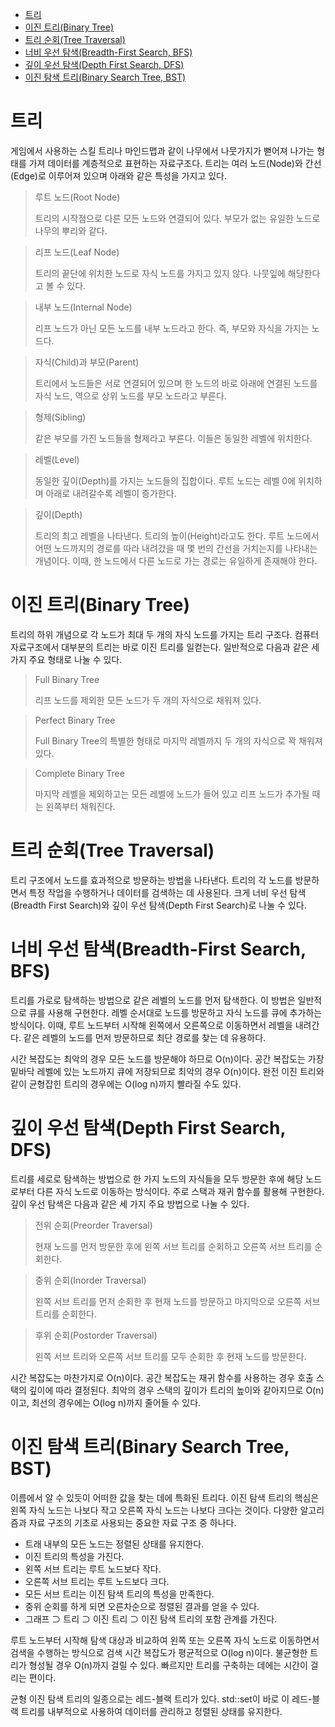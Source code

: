 - [트리](#트리)
- [이진 트리(Binary Tree)](#이진-트리binary-tree)
- [트리 순회(Tree Traversal)](#트리-순회tree-traversal)
- [너비 우선 탐색(Breadth-First Search, BFS)](#너비-우선-탐색breadth-first-search-bfs)
- [깊이 우선 탐색(Depth First Search, DFS)](#깊이-우선-탐색depth-first-search-dfs)
- [이진 탐색 트리(Binary Search Tree, BST)](#이진-탐색-트리binary-search-tree-bst)

# 트리
게임에서 사용하는 스킬 트리나 마인드맵과 같이 나무에서 나뭇가지가 뻗어져 나가는 형태를 가져 데이터를 계층적으로 표현하는 자료구조다. 트리는 여러 노드(Node)와 간선(Edge)로 이루어져 있으며 아래와 같은 특성을 가지고 있다.

> 루트 노드(Root Node)
>
> 트리의 시작점으로 다른 모든 노드와 연결되어 있다. 부모가 없는 유일한 노드로 나무의 뿌리와 같다. 

> 리프 노드(Leaf Node)
>
> 트리의 끝단에 위치한 노드로 자식 노드를 가지고 있지 않다. 나뭇잎에 해당한다고 볼 수 있다.

> 내부 노드(Internal Node)
>
> 리프 노드가 아닌 모든 노드를 내부 노드라고 한다. 즉, 부모와 자식을 가지는 노드다. 

> 자식(Child)과 부모(Parent)
>
> 트리에서 노드들은 서로 연결되어 있으며 한 노드의 바로 아래에 연결된 노드를 자식 노드, 역으로 상위 노드를 부모 노드라고 부른다.

> 형제(Sibling)
>
> 같은 부모를 가진 노드들을 형제라고 부른다. 이들은 동일한 레벨에 위치한다.

> 레벨(Level)
>
> 동일한 깊이(Depth)를 가지는 노드들의 집합이다. 루트 노드는 레벨 0에 위치하며 아래로 내려갈수록 레벨이 증가한다.

> 깊이(Depth)
>
> 트리의 최고 레벨을 나타낸다. 트리의 높이(Height)라고도 한다. 루트 노드에서 어떤 노드까지의 경로를 따라 내려갔을 때 몇 번의 간선을 거치는지를 나타내는 개념이다. 이때, 한 노드에서 다른 노드로 가는 경로는 유일하게 존재해야 한다.

# 이진 트리(Binary Tree)
트리의 하위 개념으로 각 노드가 최대 두 개의 자식 노드를 가지는 트리 구조다. 컴퓨터 자료구조에서 대부분의 트리는 바로 이진 트리를 일컫는다. 일반적으로 다음과 같은 세 가지 주요 형태로 나눌 수 있다.

> Full Binary Tree
>
> 리프 노드를 제외한 모든 노드가 두 개의 자식으로 채워져 있다.

> Perfect Binary Tree
>
> Full Binary Tree의 특별한 형태로 마지막 레벨까지 두 개의 자식으로 꽉 채워져 있다.

> Complete Binary Tree
>
> 마지막 레벨을 제외하고는 모든 레벨에 노드가 들어 있고 리프 노드가 추가될 때는 왼쪽부터 채워진다.

# 트리 순회(Tree Traversal)
트리 구조에서 노드를 효과적으로 방문하는 방법을 나타낸다. 트리의 각 노드를 방문하면서 특정 작업을 수행하거나 데이터를 검색하는 데 사용된다. 크게 너비 우선 탐색(Breadth First Search)와 깊이 우선 탐색(Depth First Search)로 나눌 수 있다.

# 너비 우선 탐색(Breadth-First Search, BFS)
트리를 가로로 탐색하는 방법으로 같은 레벨의 노드를 먼저 탐색한다. 이 방법은 일반적으로 큐를 사용해 구현한다. 레벨 순서대로 노드를 방문하고 자식 노드를 큐에 추가하는 방식이다. 이때, 루트 노드부터 시작해 왼쪽에서 오른쪽으로 이동하면서 레벨을 내려간다. 같은 레벨의 노드를 먼저 방문하므로 최단 경로를 찾는 데 유용하다.

시간 복잡도는 최악의 경우 모든 노드를 방문해야 하므로 O(n)이다. 공간 복잡도는 가장 밑바닥 레벨에 있는 노드까지 큐에 저장되므로 최악의 경우 O(n)이다. 완전 이진 트리와 같이 균형잡힌 트리의 경우에는 O(log n)까지 빨라질 수도 있다.

# 깊이 우선 탐색(Depth First Search, DFS)
트리를 세로로 탐색하는 방법으로 한 가지 노드의 자식들을 모두 방문한 후에 해당 노드로부터 다른 자식 노드로 이동하는 방식이다. 주로 스택과 재귀 함수를 활용해 구현한다. 깊이 우선 탐색은 다음과 같은 세 가지 주요 방법으로 나눌 수 있다.

> 전위 순회(Preorder Traversal)
>
> 현재 노드를 먼저 방문한 후에 왼쪽 서브 트리를 순회하고 오른쪽 서브 트리를 순회한다.

> 중위 순회(Inorder Traversal)
>
> 왼쪽 서브 트리를 먼저 순회한 후 현재 노드를 방문하고 마지막으로 오른쪽 서브 트리를 순회한다.

> 후위 순회(Postorder Traversal)
>
> 왼쪽 서브 트리와 오른쪽 서브 트리를 모두 순회한 후 현재 노드를 방문한다.

시간 복잡도는 마찬가지로 O(n)이다. 공간 복잡도는 재귀 함수를 사용하는 경우 호출 스택의 깊이에 따라 결정된다. 최악의 경우 스택의 깊이가 트리의 높이와 같아지므로 O(n)이고, 최선의 경우에는 O(log n)까지 줄어들 수 있다.

# 이진 탐색 트리(Binary Search Tree, BST)
이름에서 알 수 있듯이 어떠한 값을 찾는 데에 특화된 트리다. 이진 탐색 트리의 핵심은 왼쪽 자식 노드는 나보다 작고 오른쪽 자식 노드는 나보다 크다는 것이다. 다양한 알고리즘과 자료 구조의 기초로 사용되는 중요한 자료 구조 중 하나다.

- 트래 내부의 모든 노드는 정렬된 상태를 유지한다.
- 이진 트리의 특성을 가진다.
- 왼쪽 서브 트리는 루트 노드보다 작다.
- 오른쪽 서브 트리는 루트 노드보다 크다.
- 모든 서브 트리는 이진 탐색 트리의 특성을 만족한다.
- 중위 순회를 하게 되면 오른차순으로 정렬된 결과를 얻을 수 있다.
- 그래프 ⊃ 트리 ⊃ 이진 트리 ⊃ 이진 탐색 트리의 포함 관계를 가진다.

루트 노드부터 시작해 탐색 대상과 비교하여 왼쪽 또는 오른쪽 자식 노드로 이동하면서 검색을 수행하는 방식으로 검색 시간 복잡도가 평균적으로 O(log n)이다. 불균형한 트리가 형성될 경우 O(n)까지 걸릴 수 있다. 빠르지만 트리를 구축하는 데에는 시간이 걸리는 편이다.

균형 이진 탐색 트리의 일종으로는 레드-블랙 트리가 있다. std::set이 바로 이 레드-블랙 트리를 내부적으로 사용하여 데이터를 관리하고 정렬된 상태를 유지한다. 